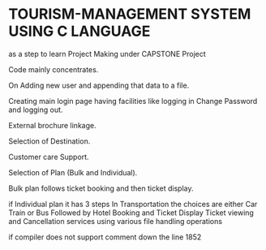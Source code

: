 # TOURISM-MANAGEMENT SYSTEM USING C LANGUAGE

as a step to learn Project Making under CAPSTONE Project


Code mainly concentrates.

On Adding new user and appending that data to a file.

Creating main login page having facilities like logging in Change Password and logging out.

External brochure linkage.

Selection of Destination.

Customer care Support.

Selection of Plan (Bulk and Individual).

Bulk plan follows ticket booking and then ticket display.

if Individual plan it has 3 steps
In Transportation the choices are either Car Train or Bus 
Followed by Hotel Booking and Ticket Display
Ticket viewing and Cancellation services using various file handling operations 


if compiler does not support comment down the line 1852
